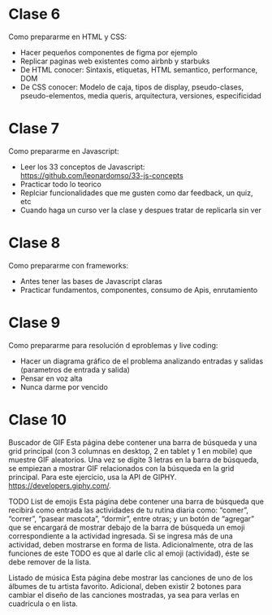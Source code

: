 # Clase 6

Como prepararme en HTML y CSS:

- Hacer pequeños componentes de figma por ejemplo
- Replicar paginas web existentes como airbnb y starbuks
- De HTML conocer: Sintaxis, etiquetas, HTML semantico, performance, DOM
- De CSS conocer: Modelo de caja, tipos de display, pseudo-clases, pseudo-elementos, media queris, arquitectura, versiones, especificidad

# Clase 7

Como prepararme en Javascript:

- Leer los 33 conceptos de Javascript: https://github.com/leonardomso/33-js-concepts
- Practicar todo lo teorico
- Replciar funcionalidades que me gusten como dar feedback, un quiz, etc
- Cuando haga un curso ver la clase y despues tratar de replicarla sin ver

# Clase 8

Como prepararme con frameworks:

- Antes tener las bases de Javascript claras
- Practicar fundamentos, componentes, consumo de Apis, enrutamiento

# Clase 9

Como prepararme para resolución d eproblemas y live coding:

- Hacer un diagrama gráfico de el problema analizando entradas y salidas (parametros de entrada y salida)
- Pensar en voz alta
- Nunca darme por vencido

# Clase 10

Buscador de GIF
Esta página debe contener una barra de búsqueda y una grid principal (con 3 columnas en desktop, 2 en tablet y 1 en mobile) que muestre GIF aleatorios. Una vez se digite 3 letras en la barra de búsqueda, se empiezan a mostrar GIF relacionados con la búsqueda en la grid principal.
Para este ejercicio, usa la API de GIPHY. https://developers.giphy.com/.

TODO List de emojis
Esta página debe contener una barra de búsqueda que recibirá como entrada las actividades de tu rutina diaria como: “comer”, “correr”, “pasear mascota”, “dormir”, entre otras; y un botón de “agregar” que se encargará de mostrar debajo de la barra de búsqueda un emoji correspondiente a la actividad ingresada.
Si se ingresa más de una actividad, deben mostrarse en forma de lista.
Adicionalmente, otra de las funciones de este TODO es que al darle clic al emoji (actividad), éste se debe remover de la lista.

Listado de música
Esta página debe mostrar las canciones de uno de los álbumes de tu artista favorito.
Adicional, deben existir 2 botones para cambiar el diseño de las canciones mostradas, ya sea para verlas en cuadrícula o en lista.
